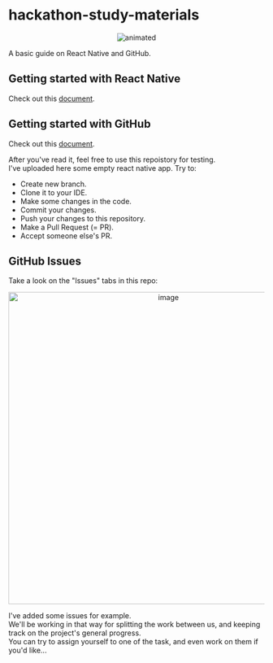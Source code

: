# hackathon-study-materials

<p align="center">
  <img src="https://user-images.githubusercontent.com/35609587/97498745-63bb0100-1975-11eb-8c74-309097b1fd00.gif" alt="animated" />
</p>

A basic guide on React Native and GitHub.

## Getting started with React Native
Check out this [document](https://docs.google.com/document/d/1RxCS-wx9j4AybgooKckxfQGlzkO3CHE6LhwJEwwcu7c/edit?usp=sharing).


## Getting started with GitHub
Check out this [document](https://docs.google.com/document/d/1LL1H_6PYQ9vpNBEGmMTp05Dhw7QgZAs5D-MkcC9N9hY/edit?usp=sharing).

After you've read it, feel free to use this repoistory for testing.<br/>
I've uploaded here some empty react native app. Try to:
- Create new branch.
- Clone it to your IDE.
- Make some changes in the code.
- Commit your changes.
- Push your changes to this repository.
- Make a Pull Request (= PR).
- Accept someone else's PR.

## GitHub Issues
Take a look on the "Issues" tabs in this repo:

<p align="center">
  <img width="614" alt="image" src="https://user-images.githubusercontent.com/35609587/97493961-6108dd80-196e-11eb-96d8-e8e9cdc4e50b.PNG">
</p>

I've added some issues for example. <br/>
We'll be working in that way for splitting the work between us, and keeping track on the project's general progress. <br/>
You can try to assign yourself to one of the task, and even work on them if you'd like...
